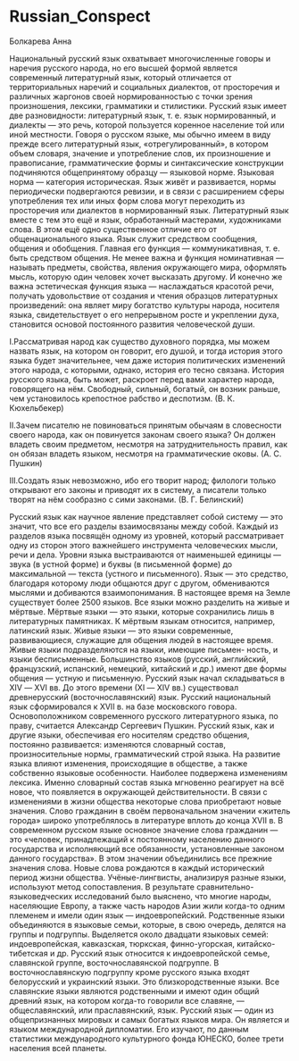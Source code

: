 # Russian_Conspect
Болкарева Анна

Национальный русский язык охватывает многочисленные говоры и наречия русского народа, но его высшей формой является современный литературный язык,  который  отличается от территориальных наречий и социальных диалектов, от просторечия  и  различных  жаргонов  своей  нормированностью с точки зрения произношения, лексики, грамматики и стилистики. Русский язык имеет две разновидности: литературный язык, т. е. язык нормированный, и диалекты — это речь, которой пользуется коренное население той или иной местности. Говоря о русском языке, мы обычно имеем в виду прежде всего литературный язык, «отрегулированный», в котором объем словаря, значение и употребление слов, их произношение и правописание, грамматические формы и синтаксические конструкции подчиняются общепринятому образцу — языковой норме. Языковая  норма  —  категория  историческая.  Язык  живёт и развивается, нормы периодически подвергаются ревизии, и в связи с расширением сферы употребления тех или иных форм слова могут переходить из просторечия или диалектов в нормированный язык. Литературный язык вместе с тем это ещё и язык, обработанный мастерами, художниками слова. В этом ещё одно существенное отличие его от общенационального языка. Язык служит средством сообщения, общения и обобщения. Главная его функция — коммуникативная, т. е. быть средством общения. Не менее важна и функция номинативная — называть предметы, свойства, явления окружающего мира, оформлять мысль, которую один человек хочет высказать другому. И конечно же важна эстетическая функция языка — наслаждаться красотой речи, получать удовольствие от создания и чтения образцов литературных произведений: она являет миру богатство культуры народа, носителя языка, свидетельствует о его непрерывном росте и укреплении духа, становится основой постоянного развития человеческой души. 

I.Рассматривая народ как существо духовного порядка, мы можем назвать язык, на котором он говорит, его душой, и тогда история этого языка будет значительнее, чем даже история политических изменений этого народа, с которыми, однако, история его тесно связана. История русского языка, быть может, раскроет перед вами характер народа, говорящего на нём. Свободный, сильный, богатый, он возник раньше, чем установилось крепостное рабство и деспотизм.
(В. К. Кюхельбекер)

II.Зачем  писателю  не  повиноваться  принятым  обычаям в словесности своего народа, как он повинуется законам своего языка? Он должен владеть своим предметом, несмотря на затруднительность правил, как он обязан владеть языком, несмотря на грамматические оковы.
(А. С. Пушкин)

III.Создать язык невозможно, ибо его творит народ; филологи только открывают его законы и приводят их в систему, а писатели только творят на нём сообразно с сими законами.
(В. Г. Белинский)

Русский язык как научное явление представляет собой систему — это значит, что все его разделы взаимосвязаны между собой. Каждый из разделов языка посвящён одному из уровней, который рассматривает одну из сторон этого важнейшего инструмента человеческих мысли, речи и дела. Уровни языка выстраиваются от наименьшей единицы — звука (в устной форме) и буквы (в письменной форме) до максимальной — текста (устного и письменного).
Язык — это средство, благодаря которому люди общаются друг с другом, обмениваются мыслями и добиваются взаимопонимания.
В настоящее время на Земле существует более 2500 языков.
Все языки можно разделить на живые и мёртвые.
Мёртвые языки — это языки, которые сохранились лишь в литературных памятниках. К мёртвым языкам относится, например, латинский язык. 
Живые языки — это языки современные, развивающиеся, служащие для общения людей в настоящее время.
Живые языки подразделяются на языки, имеющие письмен- ность, и языки бесписьменные. Большинство языков (русский, английский, французский,  испанский,  немецкий,  китайский и др.) имеют две формы общения — устную и письменную. 
Русский язык начал складываться в ХIV — ХVI вв. До этого времени (ХI — ХIV вв.) существовал древнерусский (восточнославянский) язык. Русский национальный язык сформировался к ХVII в. на базе московского говора.
Основоположником современного русского литературного языка, по праву, считается Александр Сергеевич Пушкин. 
Русский язык, как и другие языки, обеспечивая его носителям средство общения, постоянно развивается: изменяются словарный состав, произносительные нормы, грамматический строй языка. На развитие языка влияют изменения, происходящие в обществе, а также собственно языковые особенности.
Наиболее подвержена изменениям лексика. Именно словарный состав языка мгновенно реагирует на всё новое, что появляется в окружающей действительности. 
В связи с изменениями в жизни общества некоторые слова приобретают новые значения. Слово гражданин в своём первоначальном значении «житель города» широко употреблялось в литературе вплоть до конца ХVII в.
В  современном  русском  языке  основное  значение  слова гражданин — это «человек, принадлежащий к постоянному населению данного государства и исполняющий все обязанности, установленные законом данного государства». В этом значении объединились все прежние значения слова.
Новые слова рождаются в каждый исторический период жизни общества.
Учёные-лингвисты, анализируя разные языки, используют метод сопоставления. В результате сравнительно-языковедческих исследований было выяснено, что многие народы, населяющие Европу, а также часть народов Азии жили когда-то одним племенем и имели один язык — индоевропейский.
Родственные языки объединяются в языковые семьи, которые, в свою очередь, делятся на группы и подгруппы. Выделяется около двадцати языковых семей: индоевропейская, кавказская, тюркская, финно-угорская, китайско-тибетская и др.
Русский язык относится к индоевропейской семье, славянской группе, восточнославянской подгруппе. В восточнославянскую подгруппу кроме русского языка входят белорусский и украинский языки. Это близкородственные языки. 
Все славянские языки являются родственными и имеют один общий древний язык, на котором когда-то говорили все славяне, — общеславянский, или праславянский, язык.
Русский язык — один из общепризнанных мировых и самых богатых языков мира. Он является и языком международной дипломатии. Его изучают, по данным статистики международного культурного фонда ЮНЕСКО, более трети населения всей планеты.
